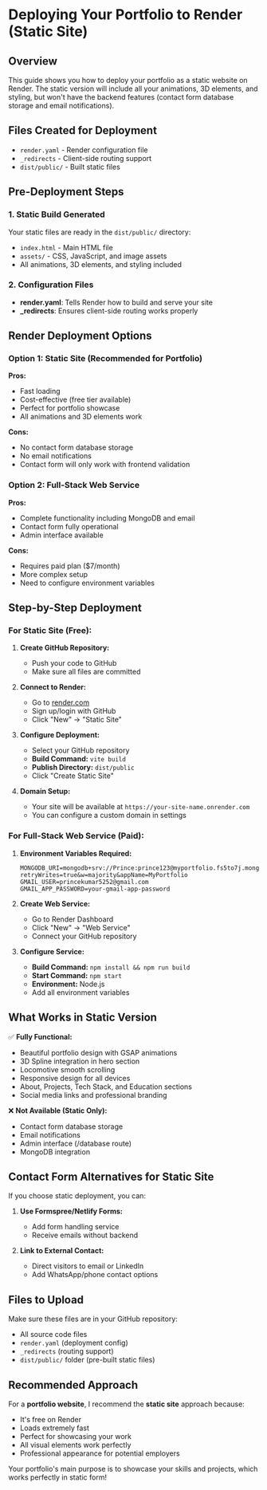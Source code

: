 # Deploying Your Portfolio to Render (Static Site)

## Overview
This guide shows you how to deploy your portfolio as a static website on Render. The static version will include all your animations, 3D elements, and styling, but won't have the backend features (contact form database storage and email notifications).

## Files Created for Deployment
- `render.yaml` - Render configuration file
- `_redirects` - Client-side routing support
- `dist/public/` - Built static files

## Pre-Deployment Steps

### 1. Static Build Generated
Your static files are ready in the `dist/public/` directory:
- `index.html` - Main HTML file
- `assets/` - CSS, JavaScript, and image assets
- All animations, 3D elements, and styling included

### 2. Configuration Files
- **render.yaml**: Tells Render how to build and serve your site
- **_redirects**: Ensures client-side routing works properly

## Render Deployment Options

### Option 1: Static Site (Recommended for Portfolio)
**Pros:**
- Fast loading
- Cost-effective (free tier available)
- Perfect for portfolio showcase
- All animations and 3D elements work

**Cons:**
- No contact form database storage
- No email notifications
- Contact form will only work with frontend validation

### Option 2: Full-Stack Web Service
**Pros:**
- Complete functionality including MongoDB and email
- Contact form fully operational
- Admin interface available

**Cons:**
- Requires paid plan ($7/month)
- More complex setup
- Need to configure environment variables

## Step-by-Step Deployment

### For Static Site (Free):

1. **Create GitHub Repository:**
   - Push your code to GitHub
   - Make sure all files are committed

2. **Connect to Render:**
   - Go to [render.com](https://render.com)
   - Sign up/login with GitHub
   - Click "New" → "Static Site"

3. **Configure Deployment:**
   - Select your GitHub repository
   - **Build Command:** `vite build`
   - **Publish Directory:** `dist/public`
   - Click "Create Static Site"

4. **Domain Setup:**
   - Your site will be available at `https://your-site-name.onrender.com`
   - You can configure a custom domain in settings

### For Full-Stack Web Service (Paid):

1. **Environment Variables Required:**
   ```
   MONGODB_URI=mongodb+srv://Prince:prince123@myportfolio.fs5to7j.mongodb.net/?retryWrites=true&w=majority&appName=MyPortfolio
   GMAIL_USER=princekumar5252@gmail.com
   GMAIL_APP_PASSWORD=your-gmail-app-password
   ```

2. **Create Web Service:**
   - Go to Render Dashboard
   - Click "New" → "Web Service"
   - Connect your GitHub repository

3. **Configure Service:**
   - **Build Command:** `npm install && npm run build`
   - **Start Command:** `npm start`
   - **Environment:** Node.js
   - Add all environment variables

## What Works in Static Version

✅ **Fully Functional:**
- Beautiful portfolio design with GSAP animations
- 3D Spline integration in hero section
- Locomotive smooth scrolling
- Responsive design for all devices
- About, Projects, Tech Stack, and Education sections
- Social media links and professional branding

❌ **Not Available (Static Only):**
- Contact form database storage
- Email notifications
- Admin interface (/database route)
- MongoDB integration

## Contact Form Alternatives for Static Site

If you choose static deployment, you can:

1. **Use Formspree/Netlify Forms:**
   - Add form handling service
   - Receive emails without backend

2. **Link to External Contact:**
   - Direct visitors to email or LinkedIn
   - Add WhatsApp/phone contact options

## Files to Upload

Make sure these files are in your GitHub repository:
- All source code files
- `render.yaml` (deployment config)
- `_redirects` (routing support)
- `dist/public/` folder (pre-built static files)

## Recommended Approach

For a **portfolio website**, I recommend the **static site** approach because:
- It's free on Render
- Loads extremely fast
- Perfect for showcasing your work
- All visual elements work perfectly
- Professional appearance for potential employers

Your portfolio's main purpose is to showcase your skills and projects, which works perfectly in static form!